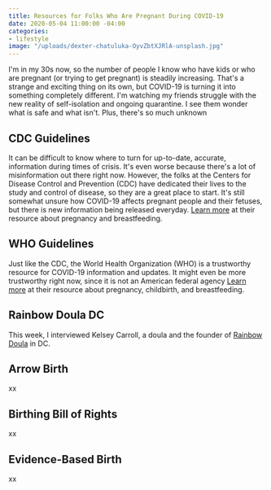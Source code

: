 ```yaml
---
title: Resources for Folks Who Are Pregnant During COVID-19
date: 2020-05-04 11:00:00 -04:00
categories:
- lifestyle
image: "/uploads/dexter-chatuluka-OyvZbtXJRlA-unsplash.jpg"
---
```


I'm in my 30s now, so the number of people I know who have kids or who are pregnant (or trying to get pregnant) is steadily increasing. That's a strange and exciting thing on its own, but COVID-19 is turning it into something completely different. I'm watching my friends struggle with the new reality of self-isolation and ongoing quarantine. I see them wonder what is safe and what isn't. Plus, there's so much unknown 

## CDC Guidelines

It can be difficult to know where to turn for up-to-date, accurate, information during times of crisis. It's even worse because there's a lot of misinformation out there right now. However, the folks at the Centers for Disease Control and Prevention (CDC) have dedicated their lives to the study and control of disease, so they are a great place to start. It's still somewhat unsure how COVID-19 affects pregnant people and their fetuses, but there is new information being released everyday. [Learn more](https://www.cdc.gov/coronavirus/2019-ncov/need-extra-precautions/pregnancy-breastfeeding.html) at their resource about pregnancy and breastfeeding.

## WHO Guidelines

Just like the CDC, the World Health Organization (WHO) is a trustworthy resource for COVID-19 information and updates. It might even be more trustworthy right now, since it is not an American federal agency [Learn more](https://www.who.int/reproductivehealth/publications/emergencies/COVID-19-pregnancy-ipc-breastfeeding-infographics/en/) at their resource about pregnancy, childbirth, and breastfeeding.

## Rainbow Doula DC

This week, I interviewed Kelsey Carroll, a doula and the founder of [Rainbow Doula](https://www.rainbowdouladc.com/) in DC. 

## Arrow Birth

xx

## Birthing Bill of Rights

xx

## Evidence-Based Birth

xx